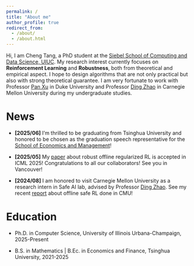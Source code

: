 ```yaml
---
permalink: /
title: "About me"
author_profile: true
redirect_from: 
  - /about/
  - /about.html
---
```


Hi, I am Cheng Tang, a PhD student at the [Siebel School of Computing and Data Science, UIUC](https://siebelschool.illinois.edu/). 
My research interest currently focuses on **Reinforcement Learning** and **Robustness**, both from theoretical and empirical aspect. I hope to design algorithms that are not only practical but also with strong theoretical guarantee. I am very fortunate to work with Professor [Pan Xu](https://panxulab.github.io/) in Duke University and Professor [Ding Zhao](https://www.meche.engineering.cmu.edu/directory/bios/zhao-ding.html) in Carnegie Mellon University during my undergraduate studies. 

News
======
- **[2025/06]** I’m thrilled to be graduating from Tsinghua University and honored to be chosen as the graduation speech representative for the [School of Economics and Management](https://www.sem.tsinghua.edu.cn/en/info/1021/9207.htm)!

- **[2025/05]** My [paper](https://icml.cc/virtual/2025/poster/45863) about robust offline regularized RL is accepted in ICML 2025! Congratulations to all our collaborators! See you in Vancouver!

- **[2024/08]** I am honored to visit Carnegie Mellon University as a research intern in Safe AI lab, advised by Professor [Ding Zhao](https://www.meche.engineering.cmu.edu/directory/bios/zhao-ding.html). See my recent [report](../files/Policy-regularized%20Offfine%20Safe%20Reinforcement%20Learning%20with%20Preference.pdf) about offline safe RL done in CMU!

Education
======
- Ph.D. in Computer Science, University of Illinois Urbana-Champaign, 2025-Present

- B.S. in Mathematics \| B.Ec. in Economics and Finance, Tsinghua University, 2021-2025